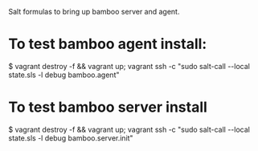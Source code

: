 Salt formulas to bring up bamboo server and agent.

# To test bamboo agent install:

$ vagrant destroy -f && vagrant up; vagrant ssh -c "sudo salt-call --local state.sls -l debug bamboo.agent"

# To test bamboo server install

$ vagrant destroy -f && vagrant up; vagrant ssh -c "sudo salt-call --local state.sls -l debug bamboo.server.init"
